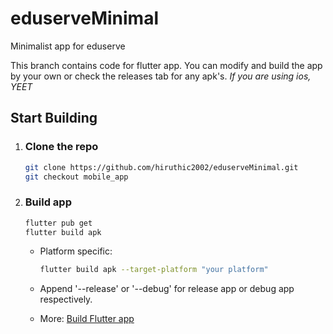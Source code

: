 # eduserveMinimal

Minimalist app for eduserve

This branch contains code for flutter app. You can modify and build the app by your own or check the releases tab for any apk's.
_If you are using ios, YEET_

## Start Building

1. ### Clone the repo

   ```bash
   git clone https://github.com/hiruthic2002/eduserveMinimal.git
   git checkout mobile_app
   ```

2. ### Build app

   ```bash
   flutter pub get
   flutter build apk
   ```

   - Platform specific:

     ```bash
     flutter build apk --target-platform "your platform"
     ```

   - Append '--release' or '--debug' for release app or debug app respectively.
   - More: [Build Flutter app](https://flutter.dev/docs/deployment/android)
